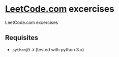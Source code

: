 # [LeetCode.com](LeetCode.com) excercises

LeetCode.com excercises

## Requisites

* `python@3.X` (tested with python 3.x)
